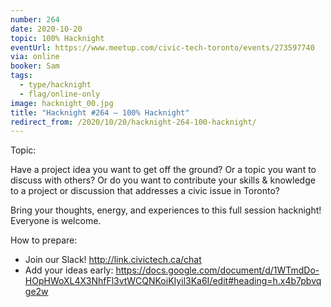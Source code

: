 ```yaml
---
number: 264
date: 2020-10-20
topic: 100% Hacknight
eventUrl: https://www.meetup.com/civic-tech-toronto/events/273597740
via: online
booker: Sam
tags:
  - type/hacknight
  - flag/online-only
image: hacknight_00.jpg
title: "Hacknight #264 – 100% Hacknight"
redirect_from: /2020/10/20/hacknight-264-100-hacknight/
---
```


Topic:

Have a project idea you want to get off the ground? Or a topic you want to discuss with others? Or do you want to contribute your skills & knowledge to a project or discussion that addresses a civic issue in Toronto?

Bring your thoughts, energy, and experiences to this full session hacknight! Everyone is welcome.

How to prepare:
- Join our Slack! http://link.civictech.ca/chat
- Add your ideas early: https://docs.google.com/document/d/1WTmdDo-HOpHWoXL4X3NhfFl3vtWCQNKoiKIyil3Ka6I/edit#heading=h.x4b7pbvqge2w
